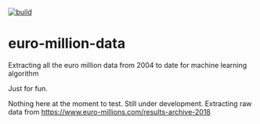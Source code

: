 [![build](https://img.shields.io/travis/seekaddo/euro-million-data.svg)](https://travis-ci.org/seekaddo/euro-million-data)
# euro-million-data
Extracting all the euro million data from 2004 to date for machine learning algorithm

Just for fun.

Nothing here at the moment to test. Still under development.
Extracting raw data from https://www.euro-millions.com/results-archive-2018